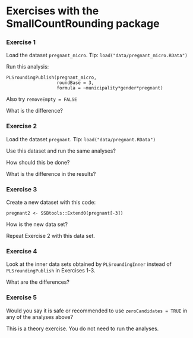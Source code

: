 

# Exercises with the SmallCountRounding package



### Exercise 1

Load the dataset `pregnant_micro`. Tip: `load("data/pregnant_micro.RData")`

Run this analysis:
```
PLSroundingPublish(pregnant_micro, 
                   roundBase = 3, 
                   formula = ~municipality*gender*pregnant)
```

Also try `removeEmpty = FALSE`

What is the difference?




### Exercise 2

Load the dataset `pregnant`. Tip: `load("data/pregnant.RData")`


Use this dataset and run the same analyses?

How should this be done?

What is the difference in the results?




### Exercise 3

Create a new dataset with this code:

```
pregnant2 <- SSBtools::Extend0(pregnant[-3])
```

How is the new data set?

Repeat Exercise 2 with this data set.



### Exercise 4

Look at the inner data sets obtained by 
`PLSroundingInner` instead of `PLSroundingPublish` in Exercises 1-3.

What are the differences?



### Exercise 5

Would you say it is safe or recommended to use `zeroCandidates = TRUE` in any of the analyses above?

This is a theory exercise. You do not need to run the analyses.
